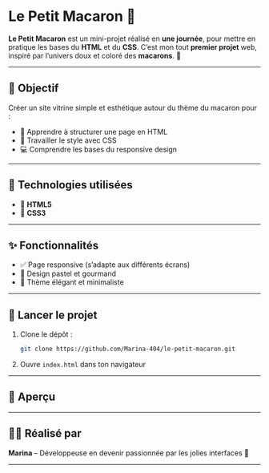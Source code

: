 #  Le Petit Macaron 🩷

**Le Petit Macaron** est un mini-projet réalisé en **une journée**, pour mettre en pratique les bases du **HTML** et du **CSS**. C’est mon tout **premier projet** web, inspiré par l’univers doux et coloré des **macarons**. 🧁

---

## 🎯 Objectif

Créer un site vitrine simple et esthétique autour du thème du macaron pour :
- 🧠 Apprendre à structurer une page en HTML
- 🎨 Travailler le style avec CSS
- 💻 Comprendre les bases du responsive design

---

## 🔧 Technologies utilisées

- 🧾 **HTML5**
- 🎨 **CSS3**

---

## ✨ Fonctionnalités

- ✅ Page responsive (s’adapte aux différents écrans)
- 🌈 Design pastel et gourmand
- 🍥 Thème élégant et minimaliste

---

## 🚀 Lancer le projet

1. Clone le dépôt :

   ```bash
   git clone https://github.com/Marina-404/le-petit-macaron.git
   ```

2. Ouvre `index.html` dans ton navigateur

---

## 📸 Aperçu



---

## 👩‍💻 Réalisé par

**Marina** – Développeuse en devenir passionnée par les jolies interfaces 🌸

---

